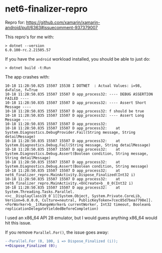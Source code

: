 # net6-finalizer-repro

Repro for: https://github.com/xamarin/xamarin-android/pull/6363#issuecomment-937379007

This repro's for me with:

    > dotnet --version
    6.0.100-rc.2.21505.57

If you have the `android` workload installed, you should be able to just do:

    > dotnet build -t:Run

The app crashes with:

    10-18 11:28:50.825 15507 15538 I DOTNET  : Actual Values: i=98, d=False, f=True
    10-18 11:28:50.835 15507 15507 D app_process32: ---- DEBUG ASSERTION FAILED ----
    10-18 11:28:50.835 15507 15507 D app_process32: ---- Assert Short Message ----
    10-18 11:28:50.835 15507 15507 D app_process32: f should be true
    10-18 11:28:50.835 15507 15507 D app_process32: ---- Assert Long Message ----
    10-18 11:28:50.835 15507 15507 D app_process32:
    10-18 11:28:50.835 15507 15507 D app_process32:    at System.Diagnostics.DebugProvider.Fail(String message, String detailMessage)
    10-18 11:28:50.835 15507 15507 D app_process32:    at System.Diagnostics.Debug.Fail(String message, String detailMessage)
    10-18 11:28:50.835 15507 15507 D app_process32:    at System.Diagnostics.Debug.Assert(Boolean condition, String message, String detailMessage)
    10-18 11:28:50.835 15507 15507 D app_process32:    at System.Diagnostics.Debug.Assert(Boolean condition, String message)
    10-18 11:28:50.835 15507 15507 D app_process32:    at net6_finalizer_repro.MainActivity.Dispose_Finalized(Int32 i)
    10-18 11:28:50.835 15507 15507 D app_process32:    at net6_finalizer_repro.MainActivity.<OnCreate>b__0_0(Int32 i)
    10-18 11:28:50.835 15507 15507 D app_process32:    at System.Threading.Tasks.Parallel.<>c__DisplayClass19_0`1[[System.Object, System.Private.CoreLib, Version=6.0.0.0, Culture=neutral, PublicKeyToken=7cec85d7bea7798e]].<ForWorker>b__1(RangeWorker& currentWorker, Int32 timeout, Boolean& replicationDelegateYieldedBeforeCompletion)

I used an x86_64 API 28 emulator, but I would guess anything x86_64 would hit this issue.

If you remove `Parallel.For()`, the issue goes away:

```diff
--Parallel.For (0, 100, i => Dispose_Finalized (i));
++Dispose_Finalized (0);
```

